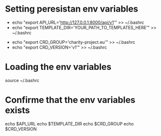 # Setting peresistan env variables 
- echo "export API_URL='http://127.0.0.1:8000/api/v1'" >> ~/.bashrc
- echo "export TEMPLATE_DIR='YOUR_PATH_TO_TEMPLATES_HERE'" >> ~/.bashrc
<!-- echo "export TEMPLATE_DIR='/mnt/c/Users/skand/Downloads/PFE/miro_llo_kinD/miro_llo_kinD/templates'" >> ~/.bashrc -->
- echo "export CRD_GROUP='charity-project.eu'" >> ~/.bashrc
- echo "export CRD_VERSION='v1'" >> ~/.bashrc

# Loading the env variables 
source ~/.bashrc

# Confirme that the env variables exists 
echo $API_URL
echo $TEMPLATE_DIR
echo $CRD_GROUP
echo $CRD_VERSION